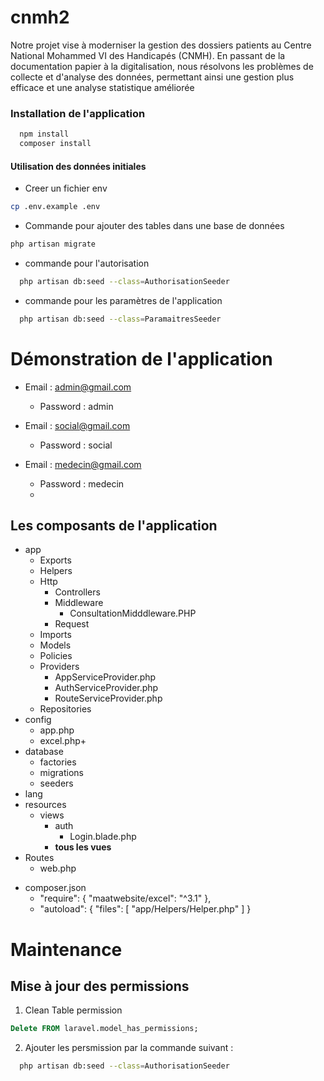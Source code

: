<!-- TODO fixed : Changer le nom du projet -->
# cnmh2 

<!-- TODO fixed: Introduction -->
Notre projet vise à moderniser la gestion des dossiers patients au Centre National Mohammed VI des Handicapés (CNMH). En passant de la documentation papier à la digitalisation, nous résolvons les problèmes de collecte et d'analyse des données, permettant ainsi une gestion plus efficace et une analyse statistique améliorée

### Installation de l'application

```bash
  npm install
  composer install
```

<!-- TODO fixed: Ajoutez des instruction d'installation de fichier d'environnement -->

<!-- TODO fixed: migrate:fresh -> This database does not exist -->
#### Utilisation des données initiales

- Creer un fichier env

```bash
cp .env.example .env
```

- Commande pour ajouter des tables dans une base de données

```bash
php artisan migrate
```

- commande pour l'autorisation
```bash
  php artisan db:seed --class=AuthorisationSeeder 
```
- commande pour les paramètres de l'application

```bash
  php artisan db:seed --class=ParamaitresSeeder
```

# Démonstration de l'application 

- Email : admin@gmail.com
  - Password : admin
  
- Email : social@gmail.com
  - Password : social

- Email : medecin@gmail.com
  - Password : medecin
  - 
## Les composants de l'application

<!-- Introduction -->

- app
  - Exports
  - Helpers
  - Http
    - Controllers
    - Middleware
      - ConsultationMidddleware.PHP
    - Request
  - Imports
  - Models
  - Policies
  - Providers
    - AppServiceProvider.php
    - AuthServiceProvider.php
    - RouteServiceProvider.php
  - Repositories
- config
  - app.php
  - excel.php+
- database
  - factories
  - migrations
  - seeders
- lang 
- resources
  - views
    - auth
      - Login.blade.php
    - **tous les vues**
- Routes
  - web.php

<!-- TODO : Vérifiez que maatwebsite/excel est installé dans lab-laraver-starter -->
- composer.json
  -  "require": {
        "maatwebsite/excel": "^3.1"
    },
  -  "autoload": {
        "files": [
            "app/Helpers/Helper.php"
        ]
    }



# Maintenance 

##  Mise à jour des permissions

1. Clean Table permission

```sql
Delete FROM laravel.model_has_permissions;
```

2. Ajouter les persmission par la commande suivant : 
```bash
  php artisan db:seed --class=AuthorisationSeeder 
```